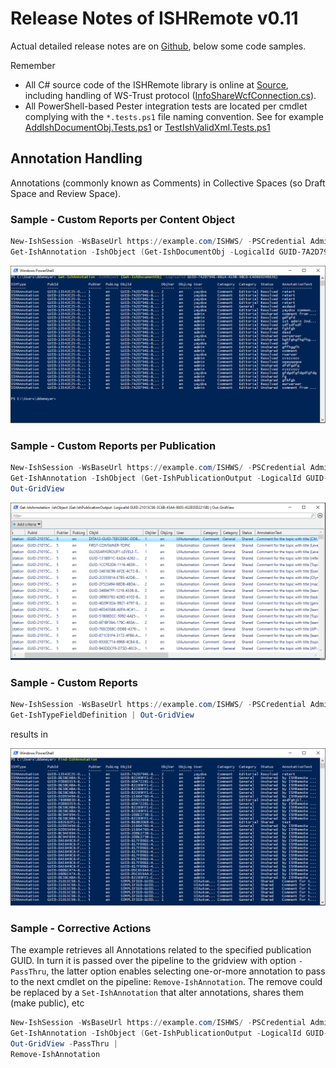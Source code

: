 # Release Notes of ISHRemote v0.11

Actual detailed release notes are on [Github](https://github.com/rws/ISHRemote/releases/tag/v0.11), below some code samples.

Remember
* All C# source code of the ISHRemote library is online at [Source](https://github.com/rws/ISHRemote/tree/master/Source/ISHRemote/Trisoft.ISHRemote), including handling of WS-Trust protocol ([InfoShareWcfConnection.cs](https://github.com/rws/ISHRemote/blob/master/Source/ISHRemote/Trisoft.ISHRemote/InfoShareWcfConnection.cs)).
* All PowerShell-based Pester integration tests are located per cmdlet complying with the `*.tests.ps1` file naming convention. See for example [AddIshDocumentObj.Tests.ps1](https://github.com/rws/ISHRemote/blob/master/Source/ISHRemote/Trisoft.ISHRemote/Cmdlets/DocumentObj/AddIshDocumentObj.Tests.ps1) or [TestIshValidXml.Tests.ps1](https://github.com/rws/ISHRemote/blob/master/Source/ISHRemote/Trisoft.ISHRemote/Cmdlets/FileProcessor/TestIshValidXml.Tests.ps1)

## Annotation Handling

Annotations (commonly known as Comments) in Collective Spaces (so Draft Space and Review Space).

### Sample - Custom Reports per Content Object

```powershell
New-IshSession -WsBaseUrl https://example.com/ISHWS/ -PSCredential Admin
Get-IshAnnotation -IshObject (Get-IshDocumentObj -LogicalId GUID-7A2D794E-881A-419B-98C0-CA066924B636)
```

![ISHRemote-0.11--Annotation-GetPerDocumentObjOverview 1024x512](./Images/ISHRemote-0.11--Annotation-GetPerDocumentObjOverview.png)

### Sample - Custom Reports per Publication

```powershell
New-IshSession -WsBaseUrl https://example.com/ISHWS/ -PSCredential Admin
Get-IshAnnotation -IshObject (Get-IshPublicationOutput -LogicalId GUID-21015C98-3C6B-45A4-9005-432E05D2215B) |
Out-GridView
```

![ISHRemote-0.11--Annotation-GetPerPublicationOutputOverview 1024x512](./Images/ISHRemote-0.11--Annotation-GetPerPublicationOutputOverview.png)


### Sample - Custom Reports

```powershell
New-IshSession -WsBaseUrl https://example.com/ISHWS/ -PSCredential Admin
Get-IshTypeFieldDefinition | Out-GridView
```
results in 

![ISHRemote-0.11--Annotation-FindOverview 1024x512](./Images/ISHRemote-0.11--Annotation-FindOverview.png)

### Sample - Corrective Actions

The example retrieves all Annotations related to the specified publication GUID. In turn it is passed over the pipeline to the gridview with option `-PassThru`, the latter option enables selecting one-or-more annotation to pass to the next cmdlet on the pipeline: `Remove-IshAnnotation`.
The remove could be replaced by a `Set-IshAnnotation` that alter annotations, shares them (make public), etc

```powershell
New-IshSession -WsBaseUrl https://example.com/ISHWS/ -PSCredential Admin
Get-IshAnnotation -IshObject (Get-IshPublicationOutput -LogicalId GUID-21015C98-3C6B-45A4-9005-432E05D2215B) |
Out-GridView -PassThru |
Remove-IshAnnotation
```

